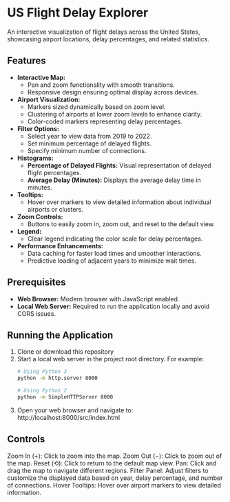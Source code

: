# US Flight Delay Explorer

An interactive visualization of flight delays across the United States, showcasing airport locations, delay percentages, and related statistics.

## Features
- **Interactive Map:**
  - Pan and zoom functionality with smooth transitions.
  - Responsive design ensuring optimal display across devices.
- **Airport Visualization:**
  - Markers sized dynamically based on zoom level.
  - Clustering of airports at lower zoom levels to enhance clarity.
  - Color-coded markers representing delay percentages.
- **Filter Options:**
  - Select year to view data from 2019 to 2022.
  - Set minimum percentage of delayed flights.
  - Specify minimum number of connections.
- **Histograms:**
  - **Percentage of Delayed Flights:** Visual representation of delayed flight percentages.
  - **Average Delay (Minutes):** Displays the average delay time in minutes.
- **Tooltips:**
  - Hover over markers to view detailed information about individual airports or clusters.
- **Zoom Controls:**
  - Buttons to easily zoom in, zoom out, and reset to the default view.
- **Legend:**
  - Clear legend indicating the color scale for delay percentages.
- **Performance Enhancements:**
  - Data caching for faster load times and smoother interactions.
  - Predictive loading of adjacent years to minimize wait times.

## Prerequisites
- **Web Browser:** Modern browser with JavaScript enabled.
- **Local Web Server:** Required to run the application locally and avoid CORS issues.

## Running the Application

1. Clone or download this repository
2. Start a local web server in the project root directory. For example:
   ```bash
   # Using Python 3
   python -m http.server 8000

   # Using Python 2
   python -m SimpleHTTPServer 8000
3. Open your web browser and navigate to:
http://localhost:8000/src/index.html

## Controls
Zoom In (+): Click to zoom into the map.
Zoom Out (−): Click to zoom out of the map.
Reset (⟲): Click to return to the default map view.
Pan: Click and drag the map to navigate different regions.
Filter Panel: Adjust filters to customize the displayed data based on year, delay percentage, and number of connections.
Hover Tooltips: Hover over airport markers to view detailed information.
